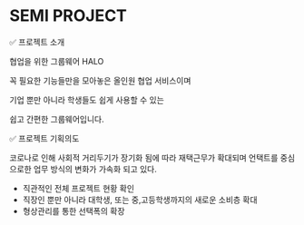 # SEMI PROJECT

✅ 프로젝트 소개

협업을 위한 그룹웨어 HALO

꼭 필요한 기능들만을 모아놓은 올인원 협업 서비스이며

기업 뿐만 아니라 학생들도 쉽게 사용할 수 있는

쉽고 간편한 그룹웨어입니다.&#x20;

✅ 프로젝트 기획의도&#x20;

코로나로 인해 사회적 거리두기가 장기화 됨에 따라 재택근무가 확대되며 언택트를 중심으로한 업무 방식의 변화가 가속화 되고 있다.

* 직관적인 전체 프로젝트 현황 확인
* 직장인 뿐만 아니라 대학생, 또는 중,고등학생까지의 새로운 소비층 확대
* 형상관리를 통한 선택폭의 확장
